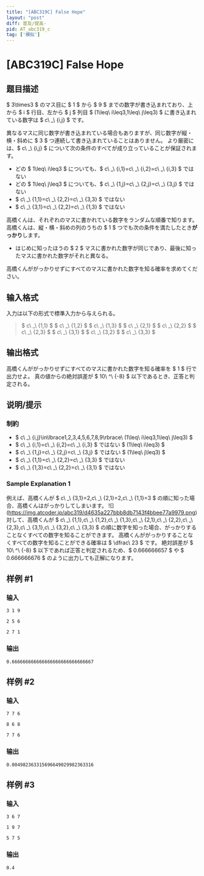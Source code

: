 ```yaml
---
title: "[ABC319C] False Hope"
layout: "post"
diff: 普及/提高-
pid: AT_abc319_c
tag: ['模拟']
---
```


# [ABC319C] False Hope

## 题目描述

[problemUrl]: https://atcoder.jp/contests/abc319/tasks/abc319_c

$ 3\times3 $ のマス目に $ 1 $ から $ 9 $ までの数字が書き込まれており、上から $ i $ 行目、左から $ j $ 列目 $ (1\leq\ i\leq3,1\leq\ j\leq3) $ に書き込まれている数字は $ c\ _\ {i,j} $ です。

異なるマスに同じ数字が書き込まれている場合もありますが、同じ数字が縦・横・斜めに $ 3 $ つ連続して書き込まれていることはありません。 より厳密には、$ c\ _\ {i,j} $ について次の条件のすべてが成り立っていることが保証されます。

- どの $ 1\leq\ i\leq3 $ についても、$ c\ _\ {i,1}=c\ _\ {i,2}=c\ _\ {i,3} $ ではない
- どの $ 1\leq\ j\leq3 $ についても、$ c\ _\ {1,j}=c\ _\ {2,j}=c\ _\ {3,j} $ ではない
- $ c\ _\ {1,1}=c\ _\ {2,2}=c\ _\ {3,3} $ ではない
- $ c\ _\ {3,1}=c\ _\ {2,2}=c\ _\ {1,3} $ ではない
 
高橋くんは、それぞれのマスに書かれている数字をランダムな順番で知ります。 高橋くんは、縦・横・斜めの列のうちの $ 1 $ つでも次の条件を満たしたとき**がっかり**します。

- はじめに知ったほうの $ 2 $ マスに書かれた数字が同じであり、最後に知ったマスに書かれた数字がそれと異なる。
 
高橋くんががっかりせずにすべてのマスに書かれた数字を知る確率を求めてください。

## 输入格式

入力は以下の形式で標準入力から与えられる。

> $ c\ _\ {1,1} $ $ c\ _\ {1,2} $ $ c\ _\ {1,3} $ $ c\ _\ {2,1} $ $ c\ _\ {2,2} $ $ c\ _\ {2,3} $ $ c\ _\ {3,1} $ $ c\ _\ {3,2} $ $ c\ _\ {3,3} $

## 输出格式

高橋くんががっかりせずにすべてのマスに書かれた数字を知る確率を $ 1 $ 行で出力せよ。 真の値からの絶対誤差が $ 10\ ^\ {-8} $ 以下であるとき、正答と判定される。

## 说明/提示

### 制約

- $ c\ _\ {i,j}\in\lbrace1,2,3,4,5,6,7,8,9\rbrace\ (1\leq\ i\leq3,1\leq\ j\leq3) $
- $ c\ _\ {i,1}=c\ _\ {i,2}=c\ _\ {i,3} $ ではない $ (1\leq\ i\leq3) $
- $ c\ _\ {1,j}=c\ _\ {2,j}=c\ _\ {3,j} $ ではない $ (1\leq\ j\leq3) $
- $ c\ _\ {1,1}=c\ _\ {2,2}=c\ _\ {3,3} $ ではない
- $ c\ _\ {1,3}=c\ _\ {2,2}=c\ _\ {3,1} $ ではない
 
### Sample Explanation 1

例えば、高橋くんが $ c\ _\ {3,1}=2,c\ _\ {2,1}=2,c\ _\ {1,1}=3 $ の順に知った場合、高橋くんはがっかりしてしまいます。 !\[\](https://img.atcoder.jp/abc319/d4635a227bbb8db7143f4bbee77a9979.png) 対して、高橋くんが $ c\ _\ {1,1},c\ _\ {1,2},c\ _\ {1,3},c\ _\ {2,1},c\ _\ {2,2},c\ _\ {2,3},c\ _\ {3,1},c\ _\ {3,2},c\ _\ {3,3} $ の順に数字を知った場合、がっかりすることなくすべての数字を知ることができます。 高橋くんががっかりすることなくすべての数字を知ることができる確率は $ \dfrac\ 23 $ です。 絶対誤差が $ 10\ ^\ {-8} $ 以下であれば正答と判定されるため、$ 0.666666657 $ や $ 0.666666676 $ のように出力しても正解になります。

## 样例 #1

### 输入

```
3 1 9
2 5 6
2 7 1
```

### 输出

```
0.666666666666666666666666666667
```

## 样例 #2

### 输入

```
7 7 6
8 6 8
7 7 6
```

### 输出

```
0.004982363315696649029982363316
```

## 样例 #3

### 输入

```
3 6 7
1 9 7
5 7 5
```

### 输出

```
0.4
```

